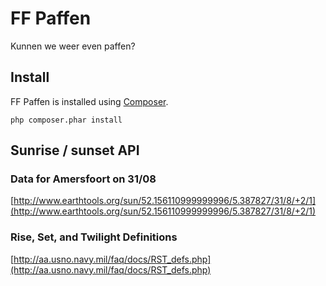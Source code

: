 # FF Paffen
Kunnen we weer even paffen?

## Install
FF Paffen is installed using [Composer](http://getcomposer.org).

    php composer.phar install


## Sunrise / sunset API

### Data for Amersfoort on 31/08
[http://www.earthtools.org/sun/52.156110999999996/5.387827/31/8/+2/1](http://www.earthtools.org/sun/52.156110999999996/5.387827/31/8/+2/1)


### Rise, Set, and Twilight Definitions
[http://aa.usno.navy.mil/faq/docs/RST_defs.php](http://aa.usno.navy.mil/faq/docs/RST_defs.php)